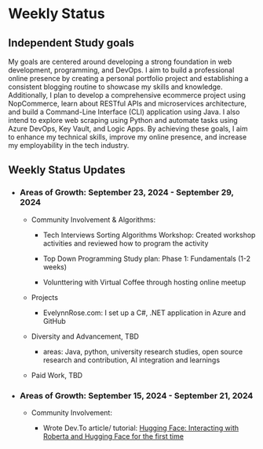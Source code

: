 # Weekly Status 

## Independent Study goals

My goals are centered around developing a strong foundation in web development, programming, and DevOps. I aim to build a professional online presence by creating a personal portfolio project and establishing a consistent blogging routine to showcase my skills and knowledge. Additionally, I plan to develop a comprehensive ecommerce project using NopCommerce, learn about RESTful APIs and microservices architecture, and build a Command-Line Interface (CLI) application using Java. I also intend to explore web scraping using Python and automate tasks using Azure DevOps, Key Vault, and Logic Apps. By achieving these goals, I aim to enhance my technical skills, improve my online presence, and increase my employability in the tech industry.

## Weekly Status Updates 

- ### Areas of Growth: September 23, 2024 - September 29, 2024 

    - Community Involvement & Algorithms: 

        - Tech Interviews Sorting Algorithms Workshop: Created workshop activities and reviewed how to program the activity  

        - Top Down Programming Study plan: Phase 1: Fundamentals (1-2 weeks)

        - Volunttering with Virtual Coffee through hosting online meetup 

    - Projects 

        - EvelynnRose.com: I set up a C#, .NET application in Azure and GitHub

    - Diversity and Advancement, TBD 

        - areas: Java, python, university research studies, open source research and contribution, AI integration and learnings 

    - Paid Work, TBD 

- ### Areas of Growth: September 15, 2024 - September 21, 2024

    - Community Involvement: 

        - Wrote Dev.To article/ tutorial: [Hugging Face: Interacting with Roberta and Hugging Face for the first time](https://dev.to/laurenc2022/hugging-face-interacting-with-roberta-and-hugging-face-for-the-first-time-3feb)
    